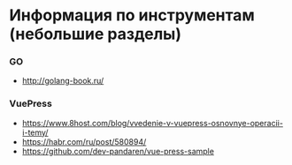 # Информация по инструментам (небольшие разделы)

### GO
- http://golang-book.ru/

### VuePress
- https://www.8host.com/blog/vvedenie-v-vuepress-osnovnye-operacii-i-temy/
- https://habr.com/ru/post/580894/
- https://github.com/dev-pandaren/vue-press-sample
